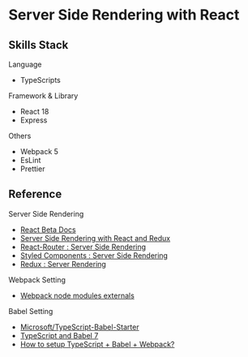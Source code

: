 # Server Side Rendering with React

## Skills Stack

Language

-   TypeScripts

Framework & Library

-   React 18
-   Express

Others

-   Webpack 5
-   EsLint
-   Prettier

## Reference

Server Side Rendering

-   [React Beta Docs](https://beta.reactjs.org/)
-   [Server Side Rendering with React and Redux](https://www.udemy.com/course/server-side-rendering-with-react-and-redux/)
-   [React-Router : Server Side Rendering](https://reactrouter.com/docs/en/v6/guides/ssr)
-   [Styled Components : Server Side Rendering](https://styled-components.com/docs/advanced#server-side-rendering)
-   [Redux : Server Rendering](https://redux.js.org/usage/server-rendering#security-considerations)

Webpack Setting

-   [Webpack node modules externals](https://github.com/liady/webpack-node-externals)

Babel Setting

-   [Microsoft/TypeScript-Babel-Starter](https://github.com/microsoft/TypeScript-Babel-Starter)
-   [TypeScript and Babel 7](https://devblogs.microsoft.com/typescript/typescript-and-babel-7/)
-   [How to setup TypeScript + Babel + Webpack?](https://stackoverflow.com/questions/38320220/how-to-setup-typescript-babel-webpack)
